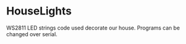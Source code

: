HouseLights
===========

WS2811 LED strings code used decorate our house. Programs can be changed over serial.
